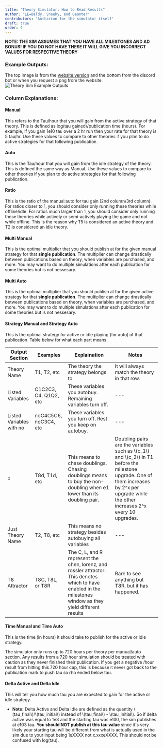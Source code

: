 ```yaml
---
title: "Theory Simulator: How to Read Results"
author: "LE★Baldy, Snaeky, and Gaunter"
contributors: "Antharion for the simulator itself"
draft: true
order: 4
---
```


**NOTE: THE SIM ASSUMES THAT YOU HAVE ALL MILESTONES AND AD BONUS! IF YOU DO NOT HAVE THESE IT WILL GIVE YOU INCORRECT VALUES FOR RESPECTIVE THEORY**

### Example Outputs:
The top image is from the [website version](https://bit.ly/anthsim) and the bottom from the discord bot or when you request a png from the website.
![Theory Sim Example Outputs](/images/TheorySimExampleOutputs.png)

### Column Explanations:
#### Manual
This refers to the Tau/hour that you will gain from the active strategy of that theory. 
This is defined as log(tau gained)/publication time (hours). 
For example, if you gain 1e10 tau over a 2 hr run then your rate for that theory is 5 tau/hr.
Use these values to compare to other theories if you plan to do active strategies for that following publication.

#### Auto
This is the Tau/hour that you will gain from the idle strategy of the theory. 
This is defined the same way as Manual.
Use these values to compare to other theories if you plan to do active strategies for that following publication.

#### Ratio
This is the ratio of the manual:auto for tau gain (2nd column/3rd column). 
For ratios closer to 1, you should consider only running these theories while offline/idle.
For ratios much larger than 1, you should consider only running these theories while actively or semi-actively playing the game and not while offline. 
This is the reason why T5 is considered an active theory and T2 is considered an idle theory.

#### Multi Manual
This is the optimal multiplier that you should publish at for the given manual strategy for that **single publication**. 
The multiplier can change drastically between publications based on theory, when variables are purchased, and more.
You may want to do multiple simulations after each publication for some theories but is not nessesary.

#### Multi Auto
This is the optimal multiplier that you should publish at for the given active strategy for that **single publication**. 
The multiplier can change drastically between publications based on theory, when variables are purchased, and more.
You may want to do multiple simulations after each publication for some theories but is not nessesary.

#### Strategy Manual and Strategy Auto
This is the optimal strategy for active or idle playing (for auto) of that publication. Table below for what each part means.

Output Section | Examples | Explaination | Notes
--- | --- | --- | ---
Theory Name | T1, T2, etc | The theory the strategy belongs to | It will always match the theory in that row.
Listed Variables | C1C2C3, C4, Q1Q2, etc | These variables you autobuy. Remaining variables turn off. | ---
Listed Variables with no | noC4C5C6, noC3C4, etc | These variables you turn off. Rest you keep on autobuy. | ---
d | T8d, T1d, etc | This means to chase doublings. Chasing doublings means to buy the non-doubling when e1 lower than its doubling pair. | Doubling pairs are the variables such as \\(c_1\\) and \\(c_2\\) in T1 before the milestone upgrade. One of them increases by 2^x per upgrade while the other increases 2^x every 10 upgrades. 
Just Theory Name | T2, T8, etc | This means no strategy besides autobuying all variables | ---
T8  Attractor | T8C, T8L, or T8R | The C, L, and R represent the chen, lorenz, and rossler attractor. This denotes which to have enabled in the milestones window as they yield different results | Rare to see anything but T8R, but it has happened.

#### Time Manual and Time Auto
This is the time (in hours) it should take to publish for the active or idle strategy.

The simulator only runs up to 720 hours per theory per manual/auto section. 
Any results from a 720 hour simulation should be treated with caution as they never finished their publication.
If you get a negative /hour result from hitting this 720 hour cap, this is because it never got back to the publication mark to push tau so rho ended below tau.

#### Delta Active and Delta Idle
This will tell you how much tau you are expected to gain for the active or idle strategy. 

- **Note:** Delta Active and Delta Idle are defined as the quantity \\(tau_final\\)/\\(tau_initial\\) instead of \\(tau_final\\) - \\(tau_initial\\). 
So if delta active was equal to 1e3 and the starting tau was e100, the sim publishes at e103 tau. 
**You should NOT publish at this tau value** since it's very likely your starting tau will be different from what is actually used in the sim due to your input being 1eXXXX not x.xxxeXXXX. 
This should not be confused with log(tau).
